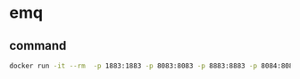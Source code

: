 # emq
## command
```bash
docker run -it --rm  -p 1883:1883 -p 8083:8083 -p 8883:8883 -p 8084:8084 -p 18083:18083 ttbb/emqx:nake bash
```
